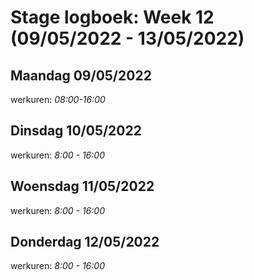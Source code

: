 # Stage logboek: Week 12 (09/05/2022 - 13/05/2022)

## Maandag 09/05/2022

werkuren: _08:00-16:00_

## Dinsdag 10/05/2022

werkuren: _8:00 - 16:00_

## Woensdag 11/05/2022

werkuren: _8:00 - 16:00_

## Donderdag 12/05/2022

werkuren: _8:00 - 16:00_
